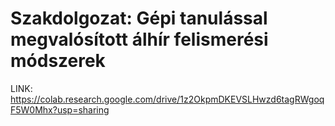 # Szakdolgozat: Gépi tanulással megvalósított álhír felismerési módszerek

LINK: https://colab.research.google.com/drive/1z2OkpmDKEVSLHwzd6tagRWgoqF5W0Mhx?usp=sharing

